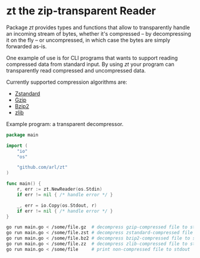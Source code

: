 # zt the zip-transparent Reader

Package *zt* provides types and functions that allow to transparently handle an
incoming stream of bytes, whether it's compressed – by decompressing it on the
fly – or uncompressed, in which case the bytes are simply forwarded as-is.

One example of use is for CLI programs that wants to support reading compressed
data from standard input. By using *zt* your program can transparently read
compressed and uncompressed data.

Currently supported compression algorithms are:
  - [Zstandard](https://github.com/facebook/zstd)
  - [Gzip](https://www.gzip.org/)
  - [Bzip2](https://en.wikipedia.org/wiki/Bzip2)
  - [zlib](https://www.zlib.net/)


Example program: a transparent decompressor.

```go
package main

import (
	"io"
	"os"

	"github.com/arl/zt"
)

func main() {
	r, err := zt.NewReader(os.Stdin)
	if err != nil { /* handle error */ }

	_, err = io.Copy(os.Stdout, r)
	if err != nil { /* handle error */ }
}
```

```sh
go run main.go < /some/file.gz  # decompress gzip-compressed file to stdout
go run main.go < /some/file.zst # decompress zstandard-compressed file to stdout
go run main.go < /some/file.bz2 # decompress bzip2-compressed file to stdout
go run main.go < /some/file.zz  # decompress zlib-compressed file to stdout
go run main.go < /some/file     # print non-compressed file to stdout
```